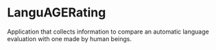 # LanguAGERating
Application that collects information to compare an automatic language  evaluation with one made by human beings.
